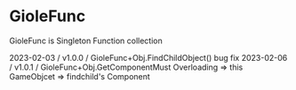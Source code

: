 # GioleFunc
GioleFunc is Singleton Function collection

2023-02-03 / v1.0.0 / GioleFunc+Obj.FindChildObject() bug fix
2023-02-06 / v1.0.1 / GioleFunc+Obj.GetComponentMust Overloading => 
this GameObjcet => findchild's Component